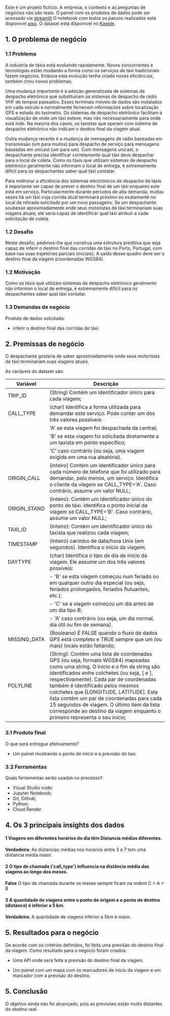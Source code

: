 Este é um projeto fictício. A empresa, o contexto e as perguntas de negócios não são reais.
O painel com os produtos de dados pode ser acessado via [streamlit](https://taxitrajectoryprediction.streamlit.app/)
O notebook com todos os passos realizados está disponivel [aqui](https://github.com/douglasaturnino/taxi_trajectory_prediction/blob/main/notebooks/taxi.ipynb).
O dataset está disponivel no [Kaggle](https://www.kaggle.com/competitions/pkdd-15-predict-taxi-service-trajectory-i).



## 1. O problema de negócio
### 1.1 Problema

A indústria de táxis está evoluindo rapidamente. Novos concorrentes e tecnologias estão mudando a forma como os serviços de táxi tradicionais fazem negócios. Embora esta evolução tenha criado novas eficiências, também criou novos problemas.

Uma mudança importante é a adoção generalizada de sistemas de despacho eletrônico que substituíram os sistemas de despacho de rádio VHF de tempos passados. Esses terminais móveis de dados são instalados em cada veículo e normalmente fornecem informações sobre localização GPS e estado do taxímetro. Os sistemas de despacho eletrônico facilitam a visualização de onde um táxi esteve, mas não necessariamente para onde está indo. Na maioria dos casos, os taxistas que operam com sistema de despacho eletrônico não indicam o destino final da viagem atual.

Outra mudança recente é a mudança de mensagens de rádio baseadas em transmissão (um para muitos) para despacho de serviço para mensagens baseadas em unicast (um para um). Com mensagens unicast, o despachante precisa identificar corretamente qual táxi deve despachar para o local de coleta. Como os táxis que utilizam sistemas de despacho eletrônico geralmente não informam o local de entrega, é extremamente difícil para os despachantes saber qual táxi contatar.

Para melhorar a eficiência dos sistemas electrónicos de despacho de táxis é importante ser capaz de prever o destino final de um táxi enquanto este está em serviço. Particularmente durante períodos de alta demanda, muitas vezes há um táxi cuja corrida atual terminará próximo ou exatamente no local de retirada solicitado por um novo passageiro. Se um despachante soubesse aproximadamente onde seus motoristas de táxi terminariam suas viagens atuais, ele seria capaz de identificar qual táxi atribuir a cada solicitação de coleta.


### 1.2 Desafio 
Neste desafio, pedimos-lhe que construa uma estrutura preditiva que seja capaz de inferir o destino final das corridas de táxi no Porto, Portugal, com base nas suas trajetórias parciais (iniciais). A saída desse quadro deve ser o destino final da viagem (coordenadas WGS84).

### 1.2 Motivação
Como os táxis que utilizam sistemas de despacho eletrônico geralmente não informan o local de entrega, é extremamente difícil para os despachantes saber qual táxi contatar.

### 1.3 Demandas de negócio
Produto de dados solicitado:
- inferir o destino final das corridas de táxi

## 2. Premissas de negócio
O despachante gostaria de saber aproximadamente onde seus motoristas de táxi terminariam suas viagens atuais.

As variáveis do dataset são:

| Variável     | Descrição                                                                                               |
|--------------|---------------------------------------------------------------------------------------------------------|
| TRIP_ID      | (String) Contém um identificador único para cada viagem;                                                |
| CALL_TYPE    | (char) Identifica a forma utilizada para demandar este serviço. Pode conter um dos três valores possíveis: 
|              |  'A' se esta viagem foi despachada da central;                                                          |
|              |  'B' se esta viagem foi solicitada diretamente a um taxista em ponto específico;                       |
|              |  'C' caso contrário (ou seja, uma viagem exigida em uma rua aleatória).                                 |
| ORIGIN_CALL  | (inteiro) Contém um identificador único para cada número de telefone que foi utilizado para demandar, pelo menos, um serviço. Identifica o cliente da viagem se CALL_TYPE='A'. Caso contrário, assume um valor NULL; |
| ORIGIN_STAND | (inteiro): Contém um identificador único do ponto de táxi. Identifica o ponto inicial da viagem se CALL_TYPE='B'. Caso contrário, assume um valor NULL; |
| TAXI_ID      | (inteiro): Contém um identificador único do taxista que realizou cada viagem;                           |
| TIMESTAMP    | (inteiro) carimbo de data/hora Unix (em segundos). Identifica o início da viagem;                       |
| DAYTYPE      | (char) Identifica o tipo de dia de início da viagem. Ele assume um dos três valores possíveis:          |
|              | - 'B' se esta viagem começou num feriado ou em qualquer outro dia especial (ou seja, feriados prolongados, feriados flutuantes, etc.); |
|              | - 'C' se a viagem começou um dia antes de um dia tipo B;                                                  |
|              | - 'A' caso contrário (ou seja, um dia normal, dia útil ou fim de semana).                                |
| MISSING_DATA | (Booleano) É FALSE quando o fluxo de dados GPS está completo e TRUE sempre que um (ou mais) locais estão faltando; |
| POLYLINE     | (String): Contém uma lista de coordenadas GPS (ou seja, formato WGS84) mapeadas como uma string. O início e o fim da string são identificados entre colchetes (ou seja, [ e ], respectivamente). Cada par de coordenadas também é identificado pelos mesmos colchetes que [LONGITUDE, LATITUDE]. Esta lista contém um par de coordenadas para cada 15 segundos de viagem. O último item da lista corresponde ao destino da viagem enquanto o primeiro representa o seu início; |

### 3.1 Produto final
O que será entregue efetivamente?
- Um painel mostrando o ponto de inicio e a previsão do taxi.

 ### 3.2 Ferramentas
 Quais ferramentas serão usadas no processo?
- Visual Studio code;
- Jupyter Notebook;
- Git, Github;
- Python;
- Cloud Render.

 ## 4. Os 3 principais insights dos dados

#### 1 Viagens em diferentes horários do dia têm Distancia médias diferentes.
**Verdadeira**: As distancias médias nos horarios entre 3 e 7 tem uma distancia média maior.

#### 2 O tipo de chamada ('call_type') influencia na distância média das viagens ao longo dos meses.
**False** O tipo de chamada durante os meses sempre ficam na ordem C > A > B

#### 3 A quantidade de viagens entre o ponto de origem e o ponto de destino (distance) é inferior a 5 km.
**Verdadeira**: A quantidade de viagens inferior a 5km é maior.

## 5. Resultados para o negócio
De acordo com os critérios definidos, foi feita uma previsão do destino final da viagem. Como resultado para o negócio foram criados:

* Uma API onde será feita a previsão do destino final da viagem.

* Um painel com um mapa com os marcadores de inicio da viagem e um marcador com a previsão do destino.


## 5. Conclusão
O objetivo ainda não foi alcançado, pois as previsões estão muito distantes do destino real.

